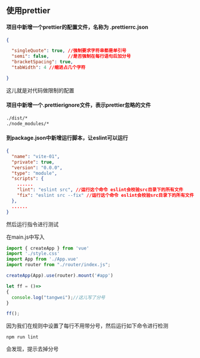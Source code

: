 ## 使用prettier



#### 项目中新增一个prettier的配置文件，名称为 .prettierrc.json

```json
{

  "singleQuote": true, //强制要求字符串都是单引号
  "semi": false,       //是否强制在每行语句后加分号
  "bracketSpacing": true,
  "tabWidth": 4 //缩进占几个字符

}

```

这儿就是对代码做限制的配置



#### 项目中新增一个.prettierignore文件，表示prettier忽略的文件

```tex
./dist/*
./node_modules/*
```



#### 到package.json中新增运行脚本，让eslint可以运行

```json
{
  "name": "vite-01",
  "private": true,
  "version": "0.0.0",
  "type": "module",
  "scripts": {
    ......
    "lint": "eslint src", //运行这个命令 eslint会校验src目录下的所有文件
    "fix": "eslint src --fix" //运行这个命令 eslint会校验src目录下的所有文件
  },
  ......
}

```



然后运行指令进行测试

在main.js中写入

```js
import { createApp } from 'vue'
import './style.css'
import App from './App.vue'
import router from "./router/index.js";

createApp(App).use(router).mount('#app')

let ff = ()=>
{
  console.log("tangwei");//这儿写了分号
}

ff();

```



因为我们在规则中设置了每行不用带分号，然后运行如下命令进行检测

```shell
npm run lint
```

会发现，提示去掉分号